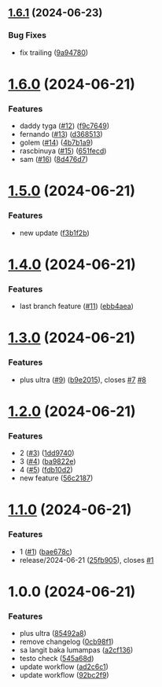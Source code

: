 ## [1.6.1](https://github.com/Jiseeeh/testo/compare/v1.6.0...v1.6.1) (2024-06-23)


### Bug Fixes

* fix trailing ([9a94780](https://github.com/Jiseeeh/testo/commit/9a94780eb2691c637969cf3a785131b6d31b58dd))

# [1.6.0](https://github.com/Jiseeeh/testo/compare/v1.5.0...v1.6.0) (2024-06-21)


### Features

* daddy tyga ([#12](https://github.com/Jiseeeh/testo/issues/12)) ([f9c7649](https://github.com/Jiseeeh/testo/commit/f9c764965f37fa09c61bb7900457be8e04d5b7de))
* fernando ([#13](https://github.com/Jiseeeh/testo/issues/13)) ([d368513](https://github.com/Jiseeeh/testo/commit/d3685137a17191702e06032827e44201839fba5f))
* golem ([#14](https://github.com/Jiseeeh/testo/issues/14)) ([4b7b1a9](https://github.com/Jiseeeh/testo/commit/4b7b1a97f3d81a99093a1291842da799de68bf8d))
* rascbinuya ([#15](https://github.com/Jiseeeh/testo/issues/15)) ([651fecd](https://github.com/Jiseeeh/testo/commit/651fecdcaf43f7295d47cedad8d36d0241e748f9))
* sam ([#16](https://github.com/Jiseeeh/testo/issues/16)) ([8d476d7](https://github.com/Jiseeeh/testo/commit/8d476d7a0e96a974cb1eb4b63a478cae55f72152))

# [1.5.0](https://github.com/Jiseeeh/testo/compare/v1.4.0...v1.5.0) (2024-06-21)


### Features

* new update ([f3b1f2b](https://github.com/Jiseeeh/testo/commit/f3b1f2bca39a5b417b04c06c1433d8a245f8fdf3))

# [1.4.0](https://github.com/Jiseeeh/testo/compare/v1.3.0...v1.4.0) (2024-06-21)


### Features

* last branch feature ([#11](https://github.com/Jiseeeh/testo/issues/11)) ([ebb4aea](https://github.com/Jiseeeh/testo/commit/ebb4aea24a605f449c3697d18c03b63c40c923eb))

# [1.3.0](https://github.com/Jiseeeh/testo/compare/v1.2.0...v1.3.0) (2024-06-21)


### Features

* plus ultra ([#9](https://github.com/Jiseeeh/testo/issues/9)) ([b9e2015](https://github.com/Jiseeeh/testo/commit/b9e2015768c07cd7672c7b621ef128346b69b866)), closes [#7](https://github.com/Jiseeeh/testo/issues/7) [#8](https://github.com/Jiseeeh/testo/issues/8)

# [1.2.0](https://github.com/Jiseeeh/testo/compare/v1.1.0...v1.2.0) (2024-06-21)


### Features

* 2 ([#3](https://github.com/Jiseeeh/testo/issues/3)) ([1dd9740](https://github.com/Jiseeeh/testo/commit/1dd97401b8d06ca7d702c46e9f06ddcf40f784ae))
* 3 ([#4](https://github.com/Jiseeeh/testo/issues/4)) ([ba9822e](https://github.com/Jiseeeh/testo/commit/ba9822ed8602e68a9e18c82b82ab460821350b94))
* 4 ([#5](https://github.com/Jiseeeh/testo/issues/5)) ([fdb10d2](https://github.com/Jiseeeh/testo/commit/fdb10d2c6406969a69703b242c8cc3484bc650f6))
* new feature ([56c2187](https://github.com/Jiseeeh/testo/commit/56c2187c026f568b14cdc3361e04f7e3ccd73a77))

# [1.1.0](https://github.com/Jiseeeh/testo/compare/v1.0.0...v1.1.0) (2024-06-21)


### Features

* 1 ([#1](https://github.com/Jiseeeh/testo/issues/1)) ([bae678c](https://github.com/Jiseeeh/testo/commit/bae678c9a3a538002d917439e75963989e09852d))
* release/2024-06-21 ([25fb905](https://github.com/Jiseeeh/testo/commit/25fb905137dc61585918cf1c21dde9b68c98bba5)), closes [#1](https://github.com/Jiseeeh/testo/issues/1)

# 1.0.0 (2024-06-21)


### Features

* plus ultra ([85492a8](https://github.com/Jiseeeh/testo/commit/85492a80101bf9362bc090af38d3d9463ea5f834))
* remove changelog ([0cb98f1](https://github.com/Jiseeeh/testo/commit/0cb98f10adbadbfa6fad5cbb69aa3dfd4d7b3606))
* sa langit baka lumampas ([a2cf136](https://github.com/Jiseeeh/testo/commit/a2cf136c9bb8cc046effd300134c20874a288d30))
* testo check ([545a68d](https://github.com/Jiseeeh/testo/commit/545a68d807359e2b85783497396d12b8d184a302))
* update workflow ([ad2c6c1](https://github.com/Jiseeeh/testo/commit/ad2c6c1149399d04958db490ea33fe631b59ba78))
* update workflow ([92bc2f9](https://github.com/Jiseeeh/testo/commit/92bc2f91a813665ec9e8b513ec7559af666bd8b6))
